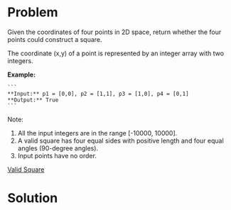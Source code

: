 
# Problem

Given the coordinates of four points in 2D space, return whether the four
points could construct a square.

The coordinate (x,y) of a point is represented by an integer array with two
integers.

**Example:**  

    ```
    **Input:** p1 = [0,0], p2 = [1,1], p3 = [1,0], p4 = [0,1]
    **Output:** True
    ```

Note:

  1. All the input integers are in the range [-10000, 10000].
  2. A valid square has four equal sides with positive length and four equal angles (90-degree angles).
  3. Input points have no order.



[Valid Square](https://leetcode.com/problems/valid-square)

# Solution



